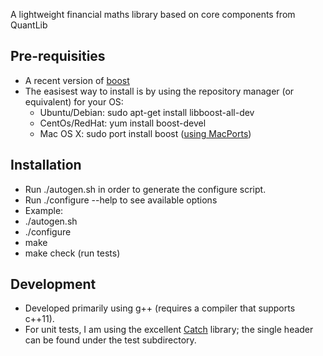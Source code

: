 A lightweight financial maths library based on core components from QuantLib

Pre-requisities
---------------
* A recent version of [boost](http://www.boost.org)
* The easisest way to install is by using the repository manager (or equivalent) for your OS:
  * Ubuntu/Debian: sudo apt-get install libboost-all-dev
  * CentOs/RedHat: yum install boost-devel
  * Mac OS X: sudo port install boost ([using MacPorts](https://www.macports.org/))

Installation
------------
* Run ./autogen.sh in order to generate the configure script.
* Run ./configure --help to see available options
* Example:
 * ./autogen.sh
 * ./configure
 * make
 * make check (run tests)

Development
-----------
* Developed primarily using g++ (requires a compiler that supports c++11).
* For unit tests, I am using the excellent [Catch](https://github.com/philsquared/Catch) library; the single header can be found under the test subdirectory. 